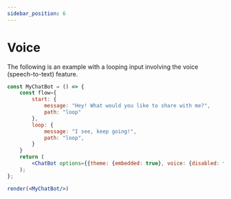 ```yaml
---
sidebar_position: 6
---
```


# Voice

The following is an example with a looping input involving the voice (speech-to-text) feature.

```jsx live noInline title=MyChatBot.js
const MyChatBot = () => {
	const flow={
		start: {
			message: "Hey! What would you like to share with me?",
			path: "loop"
		},
		loop: {
			message: "I see, keep going!",
			path: "loop",
		}
	}
	return (
		<ChatBot options={{theme: {embedded: true}, voice: {disabled: false}, chatHistory: {storageKey: "example_voice"}}} flow={flow}/>
	);
};

render(<MyChatBot/>)
```